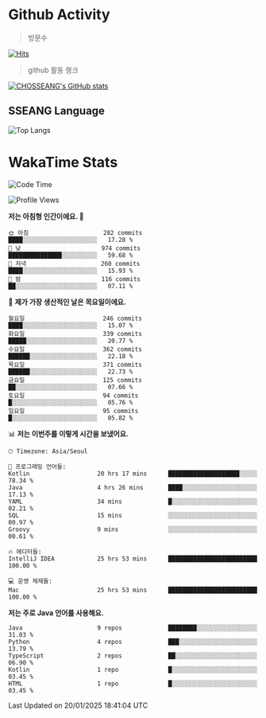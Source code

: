 <!--
**CHOSSEANG/CHOSSEANG** is a ✨ _special_ ✨ repository because its `README.md` (this file) appears on your GitHub profile.

Here are some ideas to get you started:

- 🔭 I’m currently working on ...
- 🌱 I’m currently learning ...
- 👯 I’m looking to collaborate on ...
- 🤔 I’m looking for help with ...
- 💬 Ask me about ...
- 📫 How to reach me: ...
- 😄 Pronouns: ...
- ⚡ Fun fact: ...
-->

# Github Activity
> 방문수

[![Hits](https://hits.seeyoufarm.com/api/count/incr/badge.svg?url=https%3A%2F%2Fgithub.com%2FCHOSSEANG&count_bg=%238AED3E&title_bg=%23495358&icon=electron.svg&icon_color=%23E7E7E7&title=CHOSSEANG&edge_flat=false)](https://hits.seeyoufarm.com)
> github 활동 랭크

[![CHOSSEANG's GitHub stats](https://github-readme-stats.vercel.app/api?username=CHOSSEANG)](https://github.com/CHOSSEANG/github-readme-stats)

## SSEANG Language
![Top Langs](https://github-readme-stats.vercel.app/api/top-langs/?username=CHOSSEANG&layout=compact)

# WakaTime Stats

<!--START_SECTION:waka-->
![Code Time](http://img.shields.io/badge/Code%20Time-382%20hrs%2018%20mins-blue)

![Profile Views](http://img.shields.io/badge/Profile%20Views-18-blue)

**저는 아침형 인간이에요. 🐤** 

```text
🌞 아침                     282 commits         ████░░░░░░░░░░░░░░░░░░░░░   17.28 % 
🌆 낮　                     974 commits         ███████████████░░░░░░░░░░   59.68 % 
🌃 저녁                     260 commits         ████░░░░░░░░░░░░░░░░░░░░░   15.93 % 
🌙 밤　                     116 commits         ██░░░░░░░░░░░░░░░░░░░░░░░   07.11 % 
```
📅 **제가 가장 생산적인 날은 목요일이에요.** 

```text
월요일                      246 commits         ████░░░░░░░░░░░░░░░░░░░░░   15.07 % 
화요일                      339 commits         █████░░░░░░░░░░░░░░░░░░░░   20.77 % 
수요일                      362 commits         ██████░░░░░░░░░░░░░░░░░░░   22.18 % 
목요일                      371 commits         ██████░░░░░░░░░░░░░░░░░░░   22.73 % 
금요일                      125 commits         ██░░░░░░░░░░░░░░░░░░░░░░░   07.66 % 
토요일                      94 commits          █░░░░░░░░░░░░░░░░░░░░░░░░   05.76 % 
일요일                      95 commits          █░░░░░░░░░░░░░░░░░░░░░░░░   05.82 % 
```


📊 **저는 이번주를 이렇게 시간을 보냈어요.** 

```text
🕑︎ Timezone: Asia/Seoul

💬 프로그래밍 언어들: 
Kotlin                   20 hrs 17 mins      ████████████████████░░░░░   78.34 % 
Java                     4 hrs 26 mins       ████░░░░░░░░░░░░░░░░░░░░░   17.13 % 
YAML                     34 mins             █░░░░░░░░░░░░░░░░░░░░░░░░   02.21 % 
SQL                      15 mins             ░░░░░░░░░░░░░░░░░░░░░░░░░   00.97 % 
Groovy                   9 mins              ░░░░░░░░░░░░░░░░░░░░░░░░░   00.61 % 

🔥 에디터들: 
IntelliJ IDEA            25 hrs 53 mins      █████████████████████████   100.00 % 

💻 운영 체제들: 
Mac                      25 hrs 53 mins      █████████████████████████   100.00 % 
```

**저는 주로 Java 언어를 사용해요.** 

```text
Java                     9 repos             ████████░░░░░░░░░░░░░░░░░   31.03 % 
Python                   4 repos             ███░░░░░░░░░░░░░░░░░░░░░░   13.79 % 
TypeScript               2 repos             ██░░░░░░░░░░░░░░░░░░░░░░░   06.90 % 
Kotlin                   1 repo              █░░░░░░░░░░░░░░░░░░░░░░░░   03.45 % 
HTML                     1 repo              █░░░░░░░░░░░░░░░░░░░░░░░░   03.45 % 
```




 Last Updated on 20/01/2025 18:41:04 UTC
<!--END_SECTION:waka-->

